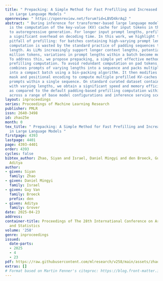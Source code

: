 ```yaml
---
title: " Prepacking: A Simple Method for Fast Prefilling and Increased Throughput
  in Large Language Models "
openreview: " https://openreview.net/forum?id=LBVD4krAq2 "
abstract: " During inference for transformer-based large language models (LLM), prefilling
  is the computation of the key-value (KV) cache for input tokens in the prompt prior
  to autoregressive generation. For longer input prompt lengths, prefilling will incur
  a significant overhead on decoding time. In this work, we highlight the following
  pitfall of prefilling: for batches containing high-varying prompt lengths, significant
  computation is wasted by the standard practice of padding sequences to the maximum
  length. As LLMs increasingly support longer context lengths, potentially up to 10
  million tokens, variations in prompt lengths within a batch become more pronounced.
  To address this, we propose prepacking, a simple yet effective method to optimize
  prefilling computation. To avoid redundant computation on pad tokens, prepacking
  combines prompts of varying lengths into a sequence and packs multiple sequences
  into a compact batch using a bin-packing algorithm. It then modifies the attention
  mask and positional encoding to compute multiple prefilled KV-caches for multiple
  prompts within a single sequence. On standard curated dataset containing prompts
  with varying lengths, we obtain a significant speed and memory efficiency improvements
  as compared to the default padding-based prefilling computation within Huggingface
  across a range of base model configurations and inference serving scenarios. "
layout: inproceedings
series: Proceedings of Machine Learning Research
publisher: PMLR
issn: 2640-3498
id: zhao25e
month: 0
tex_title: " Prepacking: A Simple Method for Fast Prefilling and Increased Throughput
  in Large Language Models "
firstpage: 4393
lastpage: 4401
page: 4393-4401
order: 4393
cycles: false
bibtex_author: Zhao, Siyan and Israel, Daniel Mingyi and den Broeck, Guy Van and Grover,
  Aditya
author:
- given: Siyan
  family: Zhao
- given: Daniel Mingyi
  family: Israel
- given: Guy Van
  family: Broeck
  prefix: den
- given: Aditya
  family: Grover
date: 2025-04-23
address:
container-title: Proceedings of The 28th International Conference on Artificial Intelligence
  and Statistics
volume: '258'
genre: inproceedings
issued:
  date-parts:
  - 2025
  - 4
  - 23
pdf: https://raw.githubusercontent.com/mlresearch/v258/main/assets/zhao25e/zhao25e.pdf
extras: []
# Format based on Martin Fenner's citeproc: https://blog.front-matter.io/posts/citeproc-yaml-for-bibliographies/
---
```

